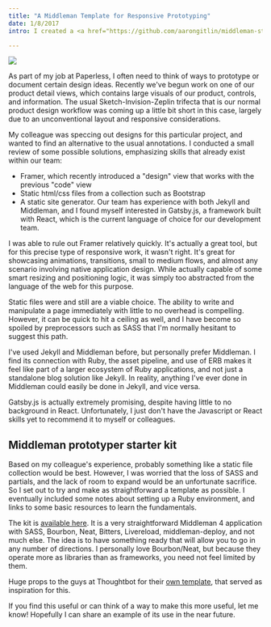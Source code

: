 ```yaml
---
title: "A Middleman Template for Responsive Prototyping"
date: 1/8/2017  
intro: I created a <a href="https://github.com/aarongitlin/middleman-starter">basic starter kit</a> to help designers build small responsive web projects or prototypes. Read below for why and how I put it together.

---
```

<div class="image-wrapper medium">
		<img src="https://media.giphy.com/media/3mFx50PdkAqKQ/giphy.gif" />
</div>


As part of my job at Paperless, I often need to think of ways to prototype or document certain design ideas. Recently we've begun work on one of our product detail views, which contains large visuals of our product, controls, and information. The usual Sketch-Invision-Zeplin trifecta that is our normal product design workflow was coming up a little bit short in this case, largely due to an unconventional layout and responsive considerations.

My colleague was speccing out designs for this particular project, and wanted to find an alternative to the usual annotations. I conducted a small review of some possible solutions, emphasizing skills that already exist within our team:
- Framer, which recently introduced a "design" view that works with the previous "code" view
- Static html/css files from a collection such as Bootstrap
- A static site generator. Our team has experience with both Jekyll and Middleman, and I found myself interested in Gatsby.js, a framework built with React, which is the current language of choice for our development team.

I was able to rule out Framer relatively quickly. It's actually a great tool, but for this precise type of responsive work, it wasn't right. It's great for showcasing animations, transitions, small to medium flows, and almost any scenario involving native application design. While actually capable of some smart resizing and positioning logic, it was simply too abstracted from the language of the web for this purpose.

Static files were and still are a viable choice. The ability to write and manipulate a page immediately with little to no overhead is compelling. However, it can be quick to hit a ceiling as well, and I have become so spoiled by preprocessors such as SASS that I'm normally hesitant to suggest this path.

I've used Jekyll and Middleman before, but personally prefer Middleman. I find its connection with Ruby, the asset pipeline, and use of ERB makes it feel like part of a larger ecosystem of Ruby applications, and not just a standalone blog solution like Jekyll. In reality, anything I've ever done in Middleman could easily be done in Jekyll, and vice versa.

Gatsby.js is actually extremely promising, despite having little to no background in React. Unfortunately, I just don't have the Javascript or React skills yet to recommend it to myself or colleagues.

## Middleman prototyper starter kit

Based on my colleague's experience, probably something like a static file collection would be best. However, I was worried that the loss of SASS and partials, and the lack of room to expand would be an unfortunate sacrifice. So I set out to try and make as straightforward a template as possible. I eventually included some notes about setting up a Ruby environment, and links to some basic resources to learn the fundamentals.

The kit is [available here](https://github.com/aarongitlin/middleman-starter). It is a very straightforward Middleman 4 application with SASS, Bourbon, Neat, Bitters, Livereload, middleman-deploy, and not much else. The idea is to have something ready that will allow you to go in any number of directions. I personally love Bourbon/Neat, but because they operate more as libraries than as frameworks, you need not feel limited by them.

Huge props to the guys at Thoughtbot for their [own template](https://github.com/thoughtbot/middleman-template), that served as inspiration for this.

If you find this useful or can think of a way to make this more useful, let me know! Hopefully I can share an example of its use in the near future.
